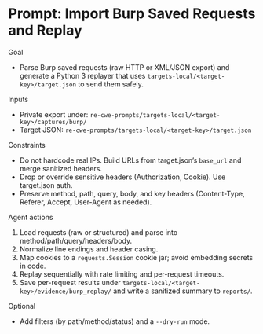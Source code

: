 # Prompt: Import Burp Saved Requests and Replay

Goal
- Parse Burp saved requests (raw HTTP or XML/JSON export) and generate a Python 3 replayer that uses `targets-local/<target-key>/target.json` to send them safely.

Inputs
- Private export under: `re-cwe-prompts/targets-local/<target-key>/captures/burp/`
- Target JSON: `re-cwe-prompts/targets-local/<target-key>/target.json`

Constraints
- Do not hardcode real IPs. Build URLs from target.json’s `base_url` and merge sanitized headers.
- Drop or override sensitive headers (Authorization, Cookie). Use target.json auth.
- Preserve method, path, query, body, and key headers (Content-Type, Referer, Accept, User-Agent as needed).

Agent actions
1) Load requests (raw or structured) and parse into method/path/query/headers/body.
2) Normalize line endings and header casing.
3) Map cookies to a `requests.Session` cookie jar; avoid embedding secrets in code.
4) Replay sequentially with rate limiting and per-request timeouts.
5) Save per-request results under `targets-local/<target-key>/evidence/burp_replay/` and write a sanitized summary to `reports/`.

Optional
- Add filters (by path/method/status) and a `--dry-run` mode.
